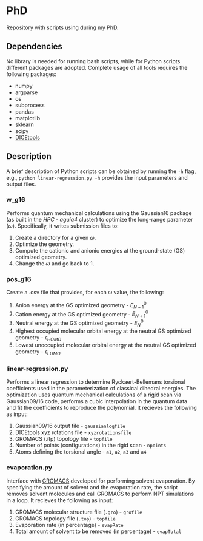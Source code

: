 # PhD

Repository with scripts using during my PhD.

## Dependencies

No library is needed for running bash scripts, while for Python scripts different packages are adopted. Complete usage of all tools requires the following packages:

* numpy
* argparse
* os
* subprocess
* pandas
* matplotlib
* sklearn
* scipy
* [DICEtools](https://github.com/hmcezar/dicetools)

## Description

A brief description of Python scripts can be obtained by running the `-h` flag, e.g., `python linear-regression.py -h` provides the input parameters and output files.

### w_g16 

Performs quantum mechanical calculations using the Gaussian16 package (as built in the *HPC - aguia4* cluster) to optimize the long-range parameter $(\omega)$. Specifically, it writes submission files to:

1. Create a directory for a given $\omega$. 
2. Optimize the geometry.
3. Compute the cationic and anionic energies at the ground-state (GS) optimized geometry.
4. Change the $\omega$ and go back to 1.

### pos_g16

Create a .csv file that provides, for each $\omega$ value, the following:

1. Anion energy at the GS optimized geometry - $E_{N-1}^0$
2. Cation energy at the GS optimized geometry - $E_{N+1}^0$
3. Neutral energy at the GS optimized geometry - $E_N^0$
4. Highest occupied molecular orbital energy at the neutral GS optimized geometry - $\epsilon_{HOMO}$
5. Lowest unoccupied molecular orbital energy at the neutral GS optimized geometry - $\epsilon_{LUMO}$

### linear-regression.py

Performs a linear regression to determine Ryckaert-Bellemans torsional coefficients used in the parameterization of classical dihedral energies. The optimization uses quantum mechanical calculations of a rigid scan via Gaussian09/16 code, performs a cubic interpolation in the quantum data and fit the coefficients to reproduce the polynomial. It recieves the following as input:

1. Gaussian09/16 output file - `gaussianlogfile`
2. DICEtools xyz rotations file - `xyzrotationsfile`
3. GROMACS (.itp) topology file - `topfile`
4. Number of points (configurations) in the rigid scan - `npoints`
5. Atoms defining the torsional angle - `a1`, `a2`, `a3` and `a4`

### evaporation.py

Interface with [GROMACS](https://www.gromacs.org/) developed for performing solvent evaporation. By specifying the amount of solvent and the evaporation rate, the script removes solvent molecules and call GROMACS to perform NPT simulations in a loop. It recieves the following as input:

1. GROMACS molecular structure file (`.gro`) - `grofile`
2. GROMACS topology file (`.top`) - `topfile`
3. Evaporation rate (in percentage) - `evapRate`
4. Total amount of solvent to be removed (in percentage) - `evapTotal`

